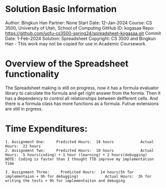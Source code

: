 # Solution Basic Information
Author: Bingkun Han
Partner: None
Start Date: 12-Jan-2024
Course: CS 3500, University of Utah, School of Computing
GitHub ID: kogasaa
Repo: https://github.com/uofu-cs3500-spring24/spreadsheet-kogasaa.git
Commit Date: 1-Feb-2024
Solution: Spreadsheet
Copyright: CS 3500 and Bingkun Han - This work may not be copied for use in Academic Coursework.


# Overview of the Spreadsheet functionality

The Spreadsheet making is still on progress, now it has a formula evaluator library to calculate the 
formula and get right answer from the formla. Then It has a dependency to control all relationships 
between deifferent cells. And there is a formula class has more functions as a formula. Futrue 
extensions are still in prgress.


# Time Expenditures:
	
	1. Assignment One:     Predicted Hours:  18 hours            Actual Hours:  22 hours
	2. Assignment Two:     Predicted Hours:  10 hours            Actual Hours:  5 hours(coding) + 1 hour (learning) + 2 hours(debugging)          
	NOTE: Coding is faster than I thought TTD improve my implementation Time

	3. Assignment Three:     Predicted Hours:  14 hours(5h for implementaion + 9h for debugging)            Actual Hours:  3h for writing the tests + 9h for implementaiton and debuging